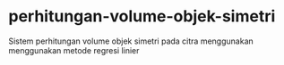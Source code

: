 # perhitungan-volume-objek-simetri
Sistem perhitungan volume objek simetri pada citra menggunakan menggunakan metode regresi linier
